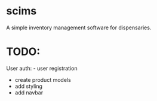 # scims
A simple inventory management software for dispensaries.

TODO:
==================================
User auth:
	- user registration

- create product models
- add styling
- add navbar
